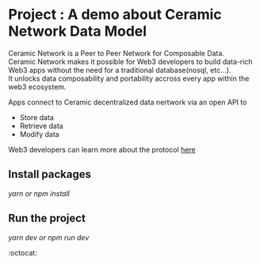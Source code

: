 
# Project : A demo about Ceramic Network Data Model

Ceramic Network is a Peer to Peer Network for Composable Data.\
Ceramic Network makes it possible for Web3 developers to build data-rich Web3 apps without the need for a traditional database(nosql, etc...). \
It unlocks data composability and portability accross every app within the web3 ecosystem.

Apps connect to Ceramic decentralized data nertwork via an open API to 
- Store data 
- Retrieve data
- Modify data
        

Web3 developers can learn more about the protocol [here](https://developers.ceramic.network/learn/welcome/)




## Install packages


_yarn  or npm install_


## Run the project


_yarn dev or npm run dev_

:octocat: 
